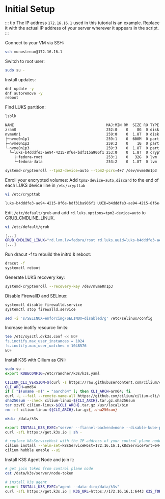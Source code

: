 # Initial Setup

::: tip
The IP address `172.16.16.1` used in this tutorial is an example. Replace it with the actual IP address of your server wherever it appears in the script.
:::

Connect to your VM via SSH:
```bash
ssh monostream@172.16.16.1
```

Switch to root user:
```bash
sudo su -
```

Install updates:
```bash
dnf update -y
dnf autoremove -y
reboot
```

Find LUKS partition:
```bash
lsblk
```

```bash
NAME                                          MAJ:MIN RM  SIZE RO TYPE  MOUNTPOINTS
zram0                                         252:0    0    8G  0 disk  [SWAP]
nvme0n1                                       259:0    0  1.8T  0 disk
├─nvme0n1p1                                   259:1    0  600M  0 part  /boot/efi
├─nvme0n1p2                                   259:2    0    1G  0 part  /boot
└─nvme0n1p3                                   259:3    0  1.8T  0 part
  └─luks-b4dddfe3-ae94-4215-8f6e-bdf31ba906f1 253:0    0  1.8T  0 crypt
    ├─fedora-root                             253:1    0   32G  0 lvm   /
    └─fedora-data                             253:2    0  1.8T  0 lvm   /data
```

```bash
systemd-cryptenroll --tpm2-device=auto --tpm2-pcrs=4+7 /dev/nvme0n1p3
```

Enroll your encrypted volumes:
Add `tpm2-device=auto,discard` to the end of each LUKS device line in `/etc/crypttab`
```bash
vi /etc/crypttab
```
```bash
luks-b4dddfe3-ae94-4215-8f6e-bdf31ba906f1 UUID=b4dddfe3-ae94-4215-8f6e-bdf31ba906f1 - tpm2-device=auto,discard
```


Edit `/etc/default/grub` and add `rd.luks.options=tpm2-device=auto` to GRUB_CMDLINE_LINUX.
```bash
vi /etc/default/grub
```

```bash
[...]
GRUB_CMDLINE_LINUX="rd.lvm.lv=fedora/root rd.luks.uuid=luks-b4dddfe3-ae94-4215-8f6e-bdf31ba906f1 rd.luks.options=tpm2-device=auto rhgb quiet"
[...]

```

Run dracut -f to rebuild the initrd & reboot:
```bash
dracut -f
systemctl reboot
```


Generate LUKS recovery key:
```bash
systemd-cryptenroll --recovery-key /dev/nvme0n1p3
```


Disable FirewallD and SELinux:
```bash
systemctl disable firewalld.service
systemctl stop firewalld.service

sed -i 's/SELINUX=enforcing/SELINUX=disabled/g' /etc/selinux/config
```

Increase inotify resource limits:
```bash
tee /etc/sysctl.d/k3s.conf << EOF
fs.inotify.max_user_instances = 1024
fs.inotify.max_user_watches = 1048576
EOF
```

Install K3S with Cilium as CNI:
```bash
sudo su -
export KUBECONFIG=/etc/rancher/k3s/k3s.yaml

CILIUM_CLI_VERSION=$(curl -s https://raw.githubusercontent.com/cilium/cilium-cli/master/stable.txt)
CLI_ARCH=amd64
if [ "$(uname -m)" = "aarch64" ]; then CLI_ARCH=arm64; fi
curl -L --fail --remote-name-all https://github.com/cilium/cilium-cli/releases/download/${CILIUM_CLI_VERSION}/cilium-linux-${CLI_ARCH}.tar.gz{,.sha256sum}
sha256sum --check cilium-linux-${CLI_ARCH}.tar.gz.sha256sum
tar xzvfC cilium-linux-${CLI_ARCH}.tar.gz /usr/local/bin
rm -rf cilium-linux-${CLI_ARCH}.tar.gz{,.sha256sum}

mkdir /data/k3s

export INSTALL_K3S_EXEC="server --flannel-backend=none --disable-kube-proxy --disable-network-policy --disable-cloud-controller --disable=traefik --disable=servicelb --bind-address=172.16.16.1 --advertise-address=172.16.16.1 --data-dir=/data/k3s"
curl -sfL https://get.k3s.io | sh -

# replace k8sServiceHost with the IP address of your control plane node
cilium install --helm-set=k8sServiceHost=172.16.16.1,k8sServicePort=6443
cilium hubble enable --ui
```

Install K3S Agent Node and join it:
```bash
# get join token from control plane node
cat /data/k3s/server/node-token

# install k3s agent
export INSTALL_K3S_EXEC="agent --data-dir=/data/k3s"
curl -sfL https://get.k3s.io | K3S_URL=https://172.16.16.1:6443 K3S_TOKEN={TOKEN} sh -
```
